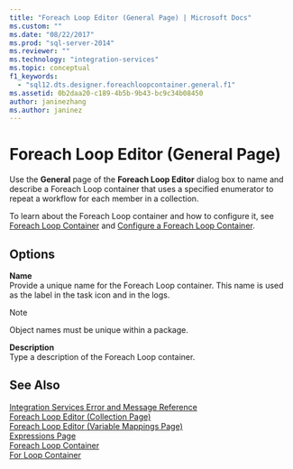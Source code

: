 ```yaml
---
title: "Foreach Loop Editor (General Page) | Microsoft Docs"
ms.custom: ""
ms.date: "08/22/2017"
ms.prod: "sql-server-2014"
ms.reviewer: ""
ms.technology: "integration-services"
ms.topic: conceptual
f1_keywords: 
  - "sql12.dts.designer.foreachloopcontainer.general.f1"
ms.assetid: 0b2daa20-c189-4b5b-9b43-bc9c34b08450
author: janinezhang
ms.author: janinez
---
```

# Foreach Loop Editor (General Page)
  Use the **General** page of the **Foreach Loop Editor** dialog box to name and describe a Foreach Loop container that uses a specified enumerator to repeat a workflow for each member in a collection.  
  
 To learn about the Foreach Loop container and how to configure it, see [Foreach Loop Container](control-flow/foreach-loop-container.md) and [Configure a Foreach Loop Container](../../2014/integration-services/configure-a-foreach-loop-container.md).  
  
## Options  
 **Name**  
 Provide a unique name for the Foreach Loop container. This name is used as the label in the task icon and in the logs.  
  
> [!NOTE]  
>  Object names must be unique within a package.  
  
 **Description**  
 Type a description of the Foreach Loop container.  
  
## See Also  
 [Integration Services Error and Message Reference](../../2014/integration-services/integration-services-error-and-message-reference.md)   
 [Foreach Loop Editor &#40;Collection Page&#41;](../../2014/integration-services/foreach-loop-editor-collection-page.md)   
 [Foreach Loop Editor &#40;Variable Mappings Page&#41;](../../2014/integration-services/foreach-loop-editor-variable-mappings-page.md)   
 [Expressions Page](expressions/expressions-page.md)   
 [Foreach Loop Container](control-flow/foreach-loop-container.md)   
 [For Loop Container](control-flow/for-loop-container.md)  
  
  
